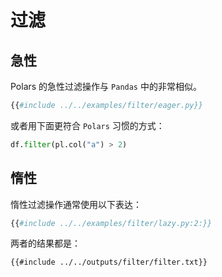 # 过滤

## 急性

Polars 的急性过滤操作与 `Pandas` 中的非常相似。

```python
{{#include ../../examples/filter/eager.py}}
```

或者用下面更符合 `Polars` 习惯的方式：

```python
df.filter(pl.col("a") > 2)
```

## 惰性

惰性过滤操作通常使用以下表达：

```python
{{#include ../../examples/filter/lazy.py:2:}}
```

两者的结果都是：

```text
{{#include ../../outputs/filter/filter.txt}}
```
